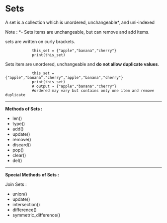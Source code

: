 # Sets 

A set is a collection which is unordered, unchangeable*, and uni-indexed 

Note : *- Sets items are unchangeable, but can remove and add items.

sets are written on curly brackets.

                this_set = {"apple","banana","cherry"}
                print(this_set)

Sets item are unordered, unchangeable and **do not allow duplicate values**.

                this_set = {"apple","banana","cherry","apple","banana","cherry"}
                print(this_set)
                # output ~ {"apple","banana","cherry"}
                #ordered may vary but contains only one item and remove duplicate 

<hr>

**Methods of Sets :**

- len()
- type()
- add()
- update()
- remove()
- discard()
- pop()
- clear()
- del()


<hr>

**Special Methods of Sets :**

Join Sets :
- union()
- update()
- intersection()
- difference()
- symmetric_difference()
